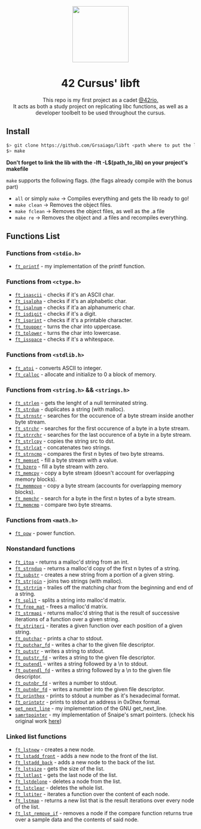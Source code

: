 <div align="center">
  <img src="https://user-images.githubusercontent.com/98427284/175352149-d1146a34-d163-4d0e-806f-1c63c04d3663.png" height="150" width="150"/>
  
</div>

<h1 align ="center">
  42 Cursus' libft
  
</h1>
<p align ="center">
  This repo is my first project as a cadet <a href="https://42.rio/">@42rio.</a><br>It acts as both a study project on replicating libc functions, as well as a developer toolbelt to be used throughout the cursus.

</p>

## Install
```sh
$> git clone https://github.com/Grsaiago/libft <path where to put the lib> && cd <path to lib>;
$> make
```

**Don't forget to link the lib with the -lft -L$(path_to_lib) on your project's makefile**

`make` supports the following flags. (the flags already compile with the bonus part)
- `all` or simply `make` -> Compiles everything and gets the lib ready to go!
- `make clean` -> Removes the object files.
- `make fclean` -> Removes the object files, as well as the .a file
- `make re` -> Removes the object and .a files and recompiles everything.


## Functions List
### Functions from `<stdio.h>`
* [`ft_printf`](ft_printf.c) - my implementation of the printf function.

### Functions from `<ctype.h>`
* [`ft_isascii`](ft_isascii.c) - checks if it's an ASCII char.
* [`ft_isalpha`](ft_isalpha.c) - checks if it's an alphabetic char.
* [`ft_isalnum`](ft_isalnum.c) - checks if it'a an alphanumeric char.
* [`ft_isdigit`](ft_isdigit.c) - checks if it's a digit.
* [`ft_isprint`](ft_isprint.c) - checks if it's a printable character.
* [`ft_toupper`](ft_toupper.c) - turns the char into uppercase.
* [`ft_tolower`](ft_tolower.c) - turns the char into lowercase.
* [`ft_isspace`](ft_isspace.c) - checks if it's a whitespace.

### Functions from `<stdlib.h>`
* [`ft_atoi`](ft_atoi.c) - converts ASCII to integer.
* [`ft_calloc`](ft_calloc.c) - allocate and initialize to 0 a block of memory.

### Functions from `<string.h>` && `<strings.h>`
* [`ft_strlen`](ft_strlen.c) - gets the lenght of a null terminated string.
* [`ft_strdup`](ft_strdup.c) - duplicates a string (with malloc).
* [`ft_strnstr`](ft_strnstr.c) - searches for the occurence of a byte stream inside another byte stream.
* [`ft_strchr`](ft_strchr.c) - searches for the first occurence of a byte in a byte stream.
* [`ft_strrchr`](ft_strrchr.c) - searches for the last occurence of a byte in a byte stream.
* [`ft_strlcpy`](ft_strlcpy.c) - copies the string src to dst.
* [`ft_strlcat`](ft_strlcat.c) - concatenates two strings.
* [`ft_strncmp`](ft_strncmp.c) - compares the first n bytes of two byte streams.
* [`ft_memset`](ft_memset.c) - fill a byte stream with a value.
* [`ft_bzero`](ft_bzero.c) - fill a byte stream with zero.
* [`ft_memcpy`](ft_memcpy.c) - copy a byte stream (doesn't account for overlapping memory blocks).
* [`ft_memmove`](ft_memmove.c) - copy a byte stream (accounts for overlapping memory blocks).
* [`ft_memchr`](ft_memchr.c) - search for a byte in the first n bytes of a byte stream.
* [`ft_memcmp`](ft_memcp.c) - compare two byte streams.

### Functions from `<math.h>`
* [`ft_pow`](ft_pow.c) - power function.

### Nonstandard functions
* [`ft_itoa`](ft_itoa.c) - returns a malloc'd string from an int. 
* [`ft_strndup`](ft_strndup.c) - returns a malloc'd copy of the first n bytes of a string.
* [`ft_substr`](ft_substr.c) - creates a new string from a portion of a given string.
* [`ft_strjoin`](ft_strjoin.c) - joins two strings (with malloc).
* [`ft_strtrim`](ft_strtrim.c) - trailes off the matching char from the beginning and end of a string.
* [`ft_split`](ft_split.c) - splits a string into malloc'd matrix.
* [`ft_free_mat`](ft_free_mat.c) - frees a malloc'd matrix.
* [`ft_strmapi`](ft_strmapi.c) - returns malloc'd string that is the result of successive iterations of a function over a given string.
* [`ft_striteri`](ft_striteri.c) - iterates a given function over each position of a given string.
* [`ft_putchar`](ft_putchar.c) - prints a char to stdout.
* [`ft_putchar_fd`](ft_putchar_fd.c) - writes a char to the given file descriptor.
* [`ft_putstr`](ft_putstr.c) - writes a string to stdout.
* [`ft_putstr_fd`](ft_putstr_fd.c) - writes a string to the given file descriptor.
* [`ft_putendl`](ft_putendl.c) - writes a string followed by a \n to stdout.
* [`ft_putendl_fd`](ft_putendl_fd.c) - writes a string followed by a \n to the given file descriptor.
* [`ft_putnbr_fd`](ft_putnbr.c) - writes a number to stdout.
* [`ft_putnbr_fd`](ft_putnbr_fd.c) - writes a number into the given file descriptor.
* [`ft_printhex`](ft_printhex.c) - prints to stdout a number as it's hexadecimal format.
* [`ft_printptr`](ft_printptr.c) - prints to stdout an address in 0x0hex format.
* [`get_next_line`](get_next_line.c) - my implementation of the GNU get_next_line.
* [`samrtpointer`](smartptr.c) - my implementation of Snaipe's smart pointers. (check his original work [here](https://github.com/Snaipe/libcsptr))

### Linked list functions
* [`ft_lstnew`](ft_lstnew.c) - creates a new node.
* [`ft_lstadd_front`](ft_lstadd_front.c) - adds a new node to the front of the list.
* [`ft_lstadd_back`](ft_lstadd_back.c) - adds a new node to the back of the list.
* [`ft_lstsize`](ft_lstsize.c) - gets the size of the list.
* [`ft_lstlast`](ft_lstlast.c) - gets the last node of the list.
* [`ft_lstdelone`](ft_lstdelone.c) - deletes a node from the list.
* [`ft_lstclear`](ft_lstclear.c) - deletes the whole list.
* [`ft_lstiter`](ft_lstiter.c) - iterates a function over the content of each node.
* [`ft_lstmap`](ft_lstmap.c) - returns a new list that is the result iterations over every node of the list.
* [`ft_lst_remove_if`](ft_lst_remove_if.c) - removes a node if the compare function returns true over a sample data and the contents of said node.
